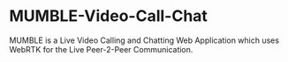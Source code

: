 # MUMBLE-Video-Call-Chat
MUMBLE is a Live Video Calling and Chatting Web Application which uses WebRTK for the Live Peer-2-Peer Communication.
